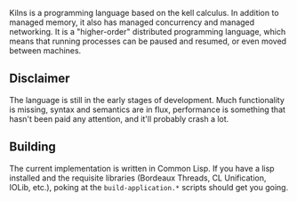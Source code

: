 Kilns is a programming language based on the kell calculus. In addition to
managed memory, it also has managed concurrency and managed networking. It is a
"higher-order" distributed programming language, which means that running
processes can be paused and resumed, or even moved between machines.

## Disclaimer

The language is still in the early stages of development. Much functionality is
missing, syntax and semantics are in flux, performance is something that hasn't
been paid any attention, and it'll probably crash a lot.

## Building

The current implementation is written in Common Lisp. If you have a lisp
installed and the requisite libraries (Bordeaux Threads, CL Unification, IOLib,
etc.), poking at the `build-application.*` scripts should get you going.
